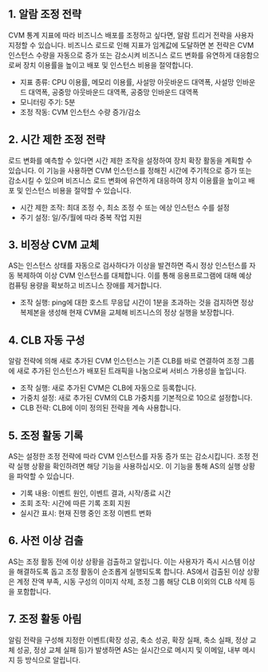 ## 1. 알람 조정 전략
CVM 통계 지표에 따라 비즈니스 배포를 조정하고 싶다면, 알람 트리거 전략을 사용자 지정할 수 있습니다. 비즈니스 로드로 인해 지표가 임계값에 도달하면 본 전략은 CVM 인스턴스 수량을 자동으로 증가 또는 감소시켜 비즈니스 로드 변화를 유연하게 대응함으로써 장치 이용률을 높이고 배포 및 인스턴스 비용을 절약합니다.
+ 지표 종류: CPU 이용률, 메모리 이용률, 사설망 아웃바운드 대역폭, 사설망 인바운드 대역폭, 공중망 아웃바운드 대역폭, 공중망 인바운드 대역폭
+ 모니터링 주기: 5분
+ 조정 작동: CVM 인스턴스 수량 증가/감소

## 2. 시간 제한 조정 전략
로드 변화를 예측할 수 있다면 시간 제한 조작을 설정하여 장치 확장 활동을 계획할 수 있습니다. 이 기능을 사용하면 CVM 인스턴스를 정해진 시간에 주기적으로 증가 또는 감소시킬 수 있으며 비즈니스 로드 변화에 유연하게 대응하여 장치 이용률을 높이고 배포 및 인스턴스 비용을 절약할 수 있습니다.
+ 시간 제한 조작: 최대 조정 수, 최소 조정 수 또는 에상 인스턴스 수를 설정
+ 주기 설정: 일/주/월에 따라 중복 작업 지원

## 3. 비정상 CVM 교체
AS는 인스턴스 상태를 자동으로 검사하다가 이상을 발견하면 즉시 정상 인스턴스를 자동 복제하여 이상 CVM 인스턴스를 대체합니다. 이를 통해 응용프로그램에 대해 예상 컴퓨팅 용량을 확보하고 비즈니스 장애를 제거합니다.
+ 조작 실행: ping에 대한 호스트 무응답 시간이 1분을 초과하는 것을 검지하면 정상 복제본을 생성해 현재 CVM을 교체해 비즈니스의 정상 실행을 보장합니다.

## 4. CLB 자동 구성
알람 전략에 의해 새로 추가된 CVM 인스턴스는 기존 CLB를 바로 연결하여 조정 그룹에 새로 추가된 인스턴스가 배포된 트래픽을 나눔으로써 서비스 가용성을 높입니다.
+ 조작 실행: 새로 추가된 CVM은 CLB에 자동으로 등록합니다.
+ 가중치 설정: 새로 추가된 CVM의 CLB 가중치를 기본적으로 10으로 설정합니다.
+ CLB 전략: CLB에 이미 정의된 전략을 계속 사용합니다.

## 5. 조정 활동 기록
AS는 설정한 조정 전략에 따라 CVM 인스턴스를 자동 증가 또는 감소시킵니다. 조정 전략 실행 상황을 확인하려면 해당 기능을 사용하십시오. 이 기능을 통해 AS의 실행 상황을 파악할 수 있습니다.
+ 기록 내용: 이벤트 원인, 이벤트 결과, 시작/종료 시간
+ 조회 조작: 시간에 따른 기록 조회 지원
+ 실시간 표시: 현재 진행 중인 조정 이벤트 변화


## 6. 사전 이상 검출
AS는 조정 활동 전에 이상 상황을 검출하고 알립니다. 이는 사용자가 즉시 시스템 이상을 해결하도록 돕고 조정 활동이 순조롭게 실행되도록 합니다. AS에서 검출된 이상 상황은 계정 잔액 부족, 시동 구성의 이미지 삭제, 조정 그룹 해당 CLB 이외의 CLB 삭제 등을 포함합니다.

## 7. 조정 활동 아림
알림 전략을 구성해 지정한 이벤트(확장 성공, 축소 성공, 확장 실패, 축소 실패, 정상 교체 성공, 정상 교체 실패 등)가 발생하면 AS는 실시간으로 메시지 및 이메일, 내부 메시지 등 방식으로 알립니다.

